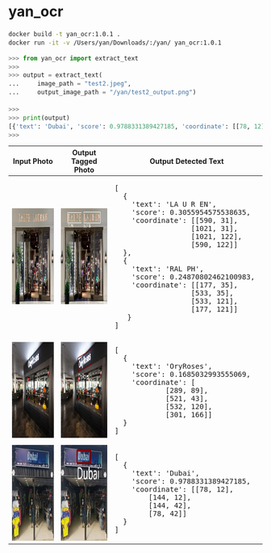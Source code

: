 # yan_ocr


```bash
docker build -t yan_ocr:1.0.1 .
docker run -it -v /Users/yan/Downloads/:/yan/ yan_ocr:1.0.1
```

```python
>>> from yan_ocr import extract_text
>>> 
>>> output = extract_text(
...     image_path = "test2.jpeg",
...     output_image_path = "/yan/test2_output.png")

>>> 
>>> print(output)
[{'text': 'Dubai', 'score': 0.9788331389427185, 'coordinate': [[78, 12], [144, 12], [144, 42], [78, 42]]}]
>>> 
```

<table>
  <thead>
    <tr>
      <th>Input Photo</th>
      <th>Output Tagged Photo</th>
      <th>Output Detected Text</th>
    </tr>
  </thead>
  <tr>
    <td>
      <img src="https://raw.githubusercontent.com/yanliang12/yan_ocr/main/test4.png" height="190">
    </td>
    <td>
      <img src="https://raw.githubusercontent.com/yanliang12/yan_ocr/main/test4_output.png" height="190">
    </td>
    <td>
<pre>
[
  {
    'text': 'LA U R EN', 
    'score': 0.3055954575538635, 
    'coordinate': [[590, 31], 
                  [1021, 31], 
                  [1021, 122], 
                  [590, 122]]
  }, 
  {
    'text': 'RAL PH', 
    'score': 0.24870802462100983, 
    'coordinate': [[177, 35], 
                  [533, 35], 
                  [533, 121], 
                  [177, 121]]
   }
]    
</pre>
</td>
</tr>
  <tr>
    <td>
      <img src="https://raw.githubusercontent.com/yanliang12/yan_ocr/main/test1.jpg" height="190">
    </td>
    <td>
      <img src="https://raw.githubusercontent.com/yanliang12/yan_ocr/main/test1_output.png" height="190">
    </td>
    <td>
<pre>
[
  {
    'text': 'OryRoses', 
    'score': 0.1685032993555069, 
    'coordinate': [
      		[289, 89], 
      		[521, 43], 
      		[532, 120], 
      		[301, 166]]
  }
]    
</pre>
</td>
</tr>
  <tr>
    <td>
      <img src="https://raw.githubusercontent.com/yanliang12/yan_ocr/main/test2.jpeg" height="190">
    </td>
    <td>
      <img src="https://raw.githubusercontent.com/yanliang12/yan_ocr/main/test2_output.png" height="190">
    </td>
    <td>
<pre>
[
  {
    'text': 'Dubai', 
    'score': 0.9788331389427185, 
    'coordinate': [[78, 12], 
        [144, 12], 
        [144, 42],
        [78, 42]]
  }
] 
</pre>
</td>
</tr>
</table>
